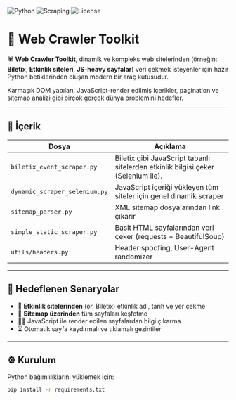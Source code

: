 
![Python](https://img.shields.io/badge/Python-3.9+-blue?style=flat-square&logo=python)
![Scraping](https://img.shields.io/badge/Web-Scraping-orange?style=flat-square&logo=selenium)
![License](https://img.shields.io/github/license/kullaniciadi/web-crawler-toolkit?style=flat-square)


# 🎯 Web Crawler Toolkit

🕷️ **Web Crawler Toolkit**, dinamik ve kompleks web sitelerinden (örneğin: **Biletix**, **Etkinlik siteleri**, **JS-heavy sayfalar**) veri çekmek isteyenler için hazır Python betiklerinden oluşan modern bir araç kutusudur.

Karmaşık DOM yapıları, JavaScript-render edilmiş içerikler, pagination ve sitemap analizi gibi birçok gerçek dünya problemini hedefler.

---

## 📁 İçerik

| Dosya                           | Açıklama |
|--------------------------------|----------|
| `biletix_event_scraper.py`     | Biletix gibi JavaScript tabanlı sitelerden etkinlik bilgisi çeker (Selenium ile). |
| `dynamic_scraper_selenium.py` | JavaScript içeriği yükleyen tüm siteler için genel dinamik scraper |
| `sitemap_parser.py`           | XML sitemap dosyalarından link çıkarır |
| `simple_static_scraper.py`    | Basit HTML sayfalarından veri çeker (requests + BeautifulSoup) |
| `utils/headers.py`            | Header spoofing, User-Agent randomizer |

---

## 🚀 Hedeflenen Senaryolar

- 🎫 **Etkinlik sitelerinden** (ör. Biletix) etkinlik adı, tarih ve yer çekme
- 🧭 **Sitemap üzerinden** tüm sayfaları keşfetme
- 🕵️‍♂️ JavaScript ile render edilen sayfalardan bilgi çıkarma
- ⏳ Otomatik sayfa kaydırmalı ve tıklamalı gezintiler

---

## ⚙️ Kurulum

Python bağımlılıklarını yüklemek için:

```bash
pip install -r requirements.txt
